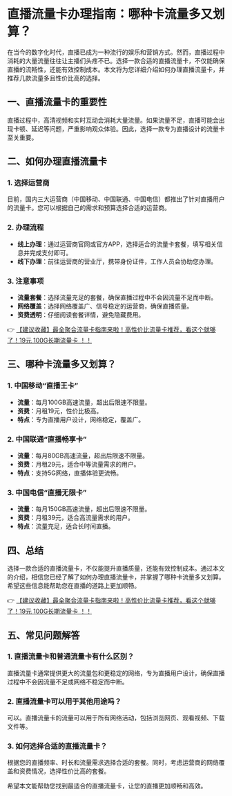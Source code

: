 # 直播流量卡办理指南：哪种卡流量多又划算？

在当今的数字化时代，直播已成为一种流行的娱乐和营销方式。然而，直播过程中消耗的大量流量往往让主播们头疼不已。选择一款合适的直播流量卡，不仅能确保直播的流畅性，还能有效控制成本。本文将为您详细介绍如何办理直播流量卡，并推荐几款流量多且性价比高的选择。

## 一、直播流量卡的重要性

直播过程中，高清视频和实时互动会消耗大量流量。如果流量不足，直播可能会出现卡顿、延迟等问题，严重影响观众体验。因此，选择一款专为直播设计的流量卡至关重要。

## 二、如何办理直播流量卡

### 1. 选择运营商
目前，国内三大运营商（中国移动、中国联通、中国电信）都推出了针对直播用户的流量卡。您可以根据自己的需求和预算选择合适的运营商。

### 2. 办理流程
- **线上办理**：通过运营商官网或官方APP，选择适合的流量卡套餐，填写相关信息并完成支付即可。
- **线下办理**：前往运营商的营业厅，携带身份证件，工作人员会协助您办理。

### 3. 注意事项
- **流量套餐**：选择流量充足的套餐，确保直播过程中不会因流量不足而中断。
- **网络覆盖**：选择网络覆盖广、信号稳定的运营商，确保直播质量。
- **资费透明**：仔细阅读套餐详情，避免隐藏费用。

👉 [【建议收藏】最全聚合流量卡指南来啦！高性价比流量卡推荐，看这个就够了！19元 100G长期流量卡 ！！](https://bit.ly/Liuliangka)

## 三、哪种卡流量多又划算？

### 1. 中国移动“直播王卡”
- **流量**：每月100GB高速流量，超出后限速不限量。
- **资费**：月租19元，性价比极高。
- **特点**：专为直播用户设计，网络稳定，覆盖广。

### 2. 中国联通“直播畅享卡”
- **流量**：每月80GB高速流量，超出后限速不限量。
- **资费**：月租29元，适合中等流量需求的用户。
- **特点**：支持5G网络，直播体验更流畅。

### 3. 中国电信“直播无限卡”
- **流量**：每月150GB高速流量，超出后限速不限量。
- **资费**：月租39元，适合高流量需求的用户。
- **特点**：流量充足，适合长时间直播。

## 四、总结

选择一款合适的直播流量卡，不仅能提升直播质量，还能有效控制成本。通过本文的介绍，相信您已经了解了如何办理直播流量卡，并掌握了哪种卡流量多又划算。希望这些信息能帮助您在直播的道路上更加顺畅。

👉 [【建议收藏】最全聚合流量卡指南来啦！高性价比流量卡推荐，看这个就够了！19元 100G长期流量卡 ！！](https://bit.ly/Liuliangka)

## 五、常见问题解答

### 1. 直播流量卡和普通流量卡有什么区别？
直播流量卡通常提供更大的流量包和更稳定的网络，专为直播用户设计，确保直播过程中不会因流量不足或网络不稳定而中断。

### 2. 直播流量卡可以用于其他用途吗？
可以。直播流量卡的流量可以用于所有网络活动，包括浏览网页、观看视频、下载文件等。

### 3. 如何选择合适的直播流量卡？
根据您的直播频率、时长和流量需求选择合适的套餐。同时，考虑运营商的网络覆盖和资费情况，选择性价比高的套餐。

希望本文能帮助您找到最适合的直播流量卡，让您的直播更加顺畅和高效。